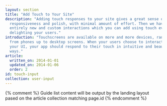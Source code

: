 ```yaml
---
layout: section
title: "Add Touch to Your Site"
description: "Adding touch responses to your site gives a great sense of
  responsiveness and polish, with minimal amount of effort. Then we have
  entirely new and custom interactions which you can add using touch events,
  delighting your users."
introduction: "Touchscreens are available on more and more devices, ranging
  from phones up to desktop screens. When your users choose to interact with
  your UI, your app should respond to their touch in intuitive and beautiful
  ways."
article:
  written_on: 2014-01-01
  updated_on: 2014-01-06
  order: 2
id: touch-input
collection: user-input
---
```


{% comment %}
Guide list content will be output by the landing layout pased on the article collection matching page.id
{% endcomment %}

